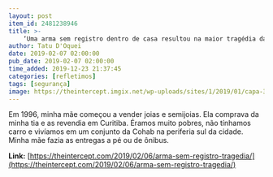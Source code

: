 ```yaml
---
layout: post
item_id: 2481238946
title: >-
    ‘Uma arma sem registro dentro de casa resultou na maior tragédia da minha vida’
author: Tatu D'Oquei
date: 2019-02-07 02:00:00
pub_date: 2019-02-07 02:00:00
time_added: 2019-12-23 21:37:45
categories: [refletimos]
tags: [segurança]
image: https://theintercept.imgix.net/wp-uploads/sites/1/2019/01/capa-3-1548180875.jpg?auto=compress%2Cformat&q=90&fit=crop&w=1200&h=800
---
```


Em 1996, minha mãe começou a vender joias e semijoias. Ela comprava da minha tia e as revendia em Curitiba. Éramos muito pobres, não tínhamos carro e vivíamos em um conjunto da Cohab na periferia sul da cidade. Minha mãe fazia as entregas a pé ou de ônibus.

**Link:** [https://theintercept.com/2019/02/06/arma-sem-registro-tragedia/](https://theintercept.com/2019/02/06/arma-sem-registro-tragedia/)

